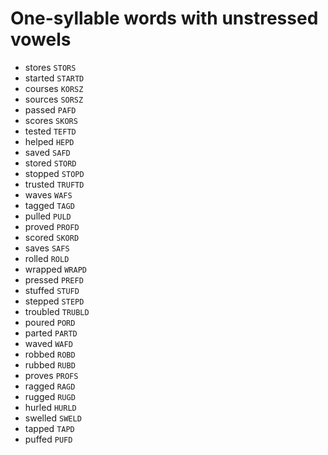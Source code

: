# One-syllable words with unstressed vowels

* stores `STORS`
* started `STARTD`
* courses `KORSZ`
* sources `SORSZ`
* passed `PAFD`
* scores `SKORS`
* tested `TEFTD`
* helped `HEPD`
* saved `SAFD`
* stored `STORD`
* stopped `STOPD`
* trusted `TRUFTD`
* waves `WAFS`
* tagged `TAGD`
* pulled `PULD`
* proved `PROFD`
* scored `SKORD`
* saves `SAFS`
* rolled `ROLD`
* wrapped `WRAPD`
* pressed `PREFD`
* stuffed `STUFD`
* stepped `STEPD`
* troubled `TRUBLD`
* poured `PORD`
* parted `PARTD`
* waved `WAFD`
* robbed `ROBD`
* rubbed `RUBD`
* proves `PROFS`
* ragged `RAGD`
* rugged `RUGD`
* hurled `HURLD`
* swelled `SWELD`
* tapped `TAPD`
* puffed `PUFD`
